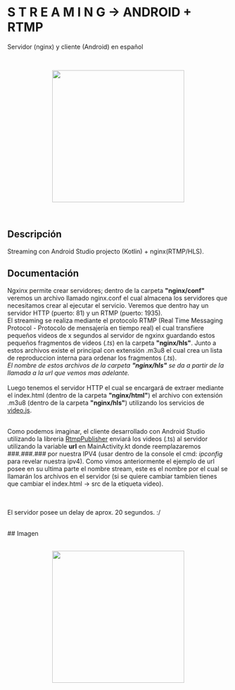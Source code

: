 # S T R E A M I N G -> ANDROID + RTMP

Servidor (nginx) y cliente (Android) en español

<br>
<p align="center">
  <img width="300" src="https://gifimage.net/wp-content/uploads/2018/06/streaming-gif-7.gif">
</p>
<br>


## Descripción
Streaming con Android Studio projecto (Kotlin) + nginx(RTMP/HLS).

## Documentación
Ngxinx permite crear servidores; dentro de la carpeta <b>"nginx/conf"</b> veremos un archivo llamado nginx.conf el cual almacena los servidores
que necesitamos crear al ejecutar el servicio. Veremos que dentro hay un servidor HTTP (puerto: 81) y un RTMP (puerto: 1935).
<br>
El streaming se realiza mediante el protocolo RTMP (Real Time Messaging Protocol - Protocolo de mensajería en tiempo real) el
cual transfiere 
pequeños videos de x segundos al servidor de ngxinx guardando estos pequeños fragmentos de videos (*.ts*) en la carpeta <b>"nginx/hls"</b>.
Junto a estos archivos
existe el principal con extensión .m3u8 el cual crea un lista de reproduccion interna para ordenar los fragmentos (*.ts*).
<br>
*El nombre de estos archivos de la carpeta <b>"nginx/hls"</b> se da a partir de la llamada a la url que vemos mas adelante.*
<br><br>
Luego tenemos el servidor HTTP el cual se encargará de extraer mediante el index.html (dentro de la carpeta <b>"nginx/html"</b>)
el archivo con extensión .m3u8 (dentro de la carpeta <b>"nginx/hls"</b>) utilizando los servicios de <a href="https://videojs.com/">video.js</a>.
<br><br>

Como podemos imaginar, el cliente desarrollado con Android Studio utilizando la libreria <a href="https://github.com/TakuSemba/RtmpPublisher">RtmpPublisher</a>
enviará los videos (.ts) al servidor utilizando la variable <b>url</b> en MainActivity.kt donde reemplazaremos *###.###.###* por nuestra IPV4 (usar dentro de la console el cmd: *ipconfig* para revelar nuestra
ipv4). Como vimos anteriormente el ejemplo de url posee en su ultima parte el nombre stream, este es el nombre por el cual se llamarán
los archivos en el servidor (si se quiere cambiar tambien tienes que cambiar el index.html -> src de la etiqueta video).

<br><br>
El servidor posee un delay de aprox. 20 segundos. :/

<br>
## Imagen
<br><br>
<p align="center">
  <img width="300" src="https://github.com/TakuSemba/RtmpPublisher/raw/master/arts/sample.gif">
</p>

